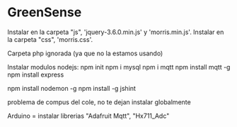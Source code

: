 # GreenSense
 
Instalar en la carpeta "js", 'jquery-3.6.0.min.js' y 'morris.min.js'.
Instalar en la carpeta "css", 'morris.css'.

 Carpeta php ignorada (ya que no la estamos usando)

Instalar modulos nodejs: 
npm init
npm i mysql 
npm i mqtt
npm install mqtt -g
npm install express

npm install nodemon -g
npm install -g jshint

problema de compus del cole, no te dejan instalar globalmente

Arduino = instalar librerias "Adafruit Mqtt", "Hx711_Adc"

